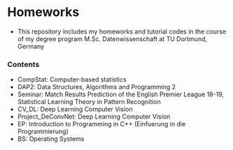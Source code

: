 # Homeworks
* This repository includes my homeworks and tutorial codes in the course of my degree program M.Sc. Datenwissenschaft at TU Dortmund, Germany

### Contents
* CompStat: Computer-based statistics
* DAP2: Data Structures, Algorithms and Programming 2
* Seminar: Match Results Prediction of the English Premier League 18-19, Statistical Learning Theory in Pattern Recognition
* CV_DL: Deep Learning Computer Vision
* Project_DeConvNet: Deep Learning Computer Vision
* EP: Introduction to Programming in C++ (Einfuerung in die Programmierung)
* BS: Operating Systems
